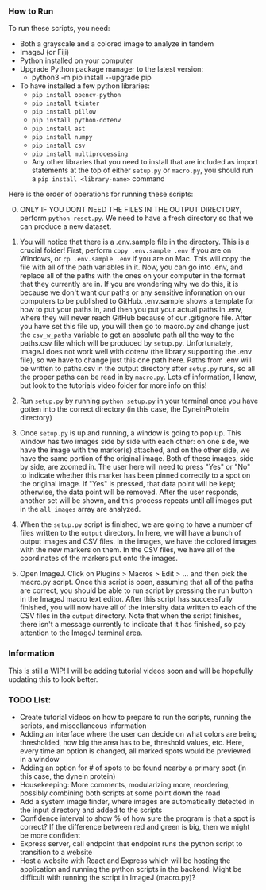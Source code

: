 ### How to Run
To run these scripts, you need:
- Both a grayscale and a colored image to analyze in tandem
- ImageJ (or Fiji)
- Python installed on your computer
- Upgrade Python package manager to the latest version:
    - python3 -m pip install --upgrade pip
- To have installed a few python libraries:
    - `pip install opencv-python`
    - `pip install tkinter`
    - `pip install pillow`
    - `pip install python-dotenv`
    - `pip install ast`
    - `pip install numpy`
    - `pip install csv`
    - `pip install multiprocessing`
    - Any other libraries that you need to install that are included as import statements at the top of either `setup.py` or `macro.py`, you should run a `pip install <library-name>` command

Here is the order of operations for running these scripts:

0. ONLY IF YOU DONT NEED THE FILES IN THE OUTPUT DIRECTORY, perform `python reset.py`. We need to have a fresh directory so that we can produce a new dataset.

1. You will notice that there is a .env.sample file in the directory. This is a crucial folder! First, perform `copy .env.sample .env` if you are on Windows, or `cp .env.sample .env` if you are on Mac. This will copy the file with all of the path variables in it. Now, you can go into .env, and replace all of the paths with the ones on your computer in the format that they currently are in. If you are wondering why we do this, it is because we don't want our paths or any sensitive information on our computers to be published to GitHub. .env.sample shows a template for how to put your paths in, and then you put your actual paths in .env, where they will never reach GitHub because of our .gitignore file. After you have set this file up, you will then go to macro.py and change just the `csv_w_paths` variable to get an absolute path all the way to the paths.csv file which will be produced by `setup.py`. Unfortunately, ImageJ does not work well with dotenv (the library supporting the .env file), so we have to change just this one path here. Paths from .env will be written to paths.csv in the output directory after `setup.py` runs, so all the proper paths can be read in by `macro.py`. Lots of information, I know, but look to the tutorials video folder for more info on this! 

2. Run `setup.py` by running `python setup.py` in your terminal once you have gotten into the correct directory (in this case, the DyneinProtein directory)

3. Once `setup.py` is up and running, a window is going to pop up. This window has two images side by side with each other: on one side, we have the image with the marker(s) attached, and on the other side, we have the same portion of the original image. Both of these images, side by side, are zoomed in. The user here will need to press "Yes" or "No" to indicate whether this marker has been pinned correctly to a spot on the original image. If "Yes" is pressed, that data point will be kept; otherwise, the data point will be removed. After the user responds, another set will be shown, and this process repeats until all images put in the `all_images` array are analyzed. 

4. When the `setup.py` script is finished, we are going to have a number of files written to the `output` directory. In here, we will have a bunch of output images and CSV files. In the images, we have the colored images with the new markers on them. In the CSV files, we have all of the coordinates of the markers put onto the images.

5. Open ImageJ. Click on Plugins > Macros > Edit > ... and then pick the macro.py script. Once this script is open, assuming that all of the paths are correct, you should be able to run script by pressing the run button in the ImageJ macro text editor. After this script has successfully finished, you will now have all of the intensity data written to each of the CSV files in the `output` directory. Note that when the script finishes, there isn't a message currently to indicate that it has finished, so pay attention to the ImageJ terminal area.

### Information
This is still a WIP! I will be adding tutorial videos soon and will be hopefully updating this to look better.

### TODO List:
- Create tutorial videos on how to prepare to run the scripts, running the scripts, and miscellaneous information
- Adding an interface where the user can decide on what colors are being thresholded, how big the area has to be, threshold values, etc. Here, every time an option is changed, all marked spots would be previewed in a window
- Adding an option for # of spots to be found nearby a primary spot (in this case, the dynein protein)
- Housekeeping: More comments, modularizing more, reordering, possibly combining both scripts at some point down the road
- Add a system image finder, where images are automatically detected in the input directory and added to the scripts
- Confidence interval to show % of how sure the program is that a spot is correct? If the difference between red and green is big, then we might be more confident
- Express server, call endpoint that endpoint runs the python script to transition to a website
- Host a website with React and Express which will be hosting the application and running the python scripts in the backend. Might be difficult with running the script in ImageJ (macro.py)?

